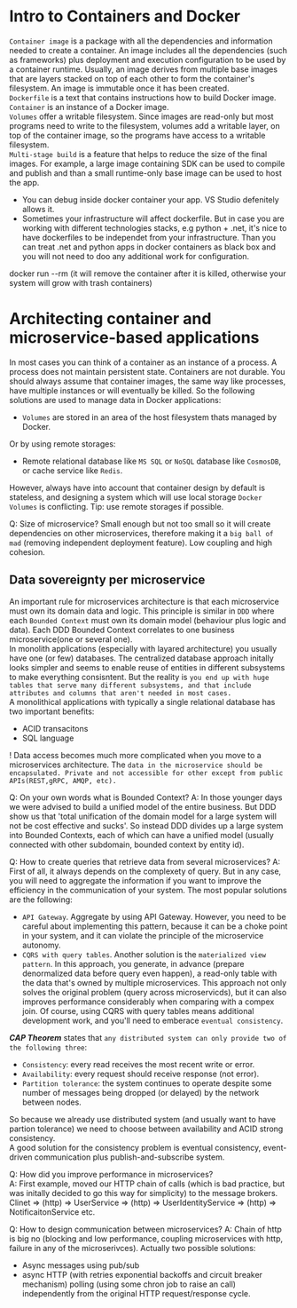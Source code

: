 # Intro to Containers and Docker
```Container image``` is a package with all the dependencies and information needed to create a container. An image includes all the dependencies (such as frameworks) plus deployment and execution configuration to be used by a container runtime. Usually, an image derives from multiple base images that are layers stacked on top of each other to form the container's filesystem. An image is immutable once it has been created.  
```Dockerfile``` is a text that contains instructions how to build Docker image.  
```Container``` is an instance of a Docker image.  
```Volumes``` offer a writable filesystem. Since images are read-only but most programs need to write to the filesystem, volumes add a writable layer, on top of the container image, so the programs have access to a writable filesystem.  
```Multi-stage build``` is a feature that helps to reduce the size of the final images. For example, a large image containing SDK can be used to compile and publish and than a small runtime-only base image can be used to host the app.  


* You can debug inside docker container your app. VS Studio defenitely allows it.
* Sometimes your infrastructure will affect dockerfile. But in case you are working with different technologies stacks, e.g python + .net, it's nice to have dockerfiles to be independet from your infrastructure. Than you can treat .net and python apps in docker containers as black box and you will not need to doo any additional work for configuration.

docker run --rm (it will remove the container after it is killed, otherwise your system will grow with trash containers)

# Architecting container and microservice-based applications
In most cases you can think of a container as an instance of a process. A process does not maintain persistent state. Containers are not durable. You should always assume that container images, the same way like processes, have multiple instances or will eventually be killed. So the following solutions are used to manage data in Docker applications:
* ```Volumes``` are stored in an area of the host filesystem thats managed by Docker.

Or by using remote storages:
* Remote relational database like ```MS SQL``` or ```NoSQL``` database like ```CosmosDB```, or cache service like ```Redis```.

However, always have into account that container design by default is stateless, and designing a system which will use local storage ```Docker Volumes``` is conflicting. Tip: use remote storages if possible.  

Q: Size of microservice? Small enough but not too small so it will create dependencies on other microservices, therefore making it a ```big ball of mad``` (removing independent deployment feature). Low coupling and high cohesion.  

## Data sovereignty per microservice
An important rule for microservices architecture is that each microservice must own its domain data and logic. This principle is similar in ```DDD``` where each ```Bounded Context``` must own its domain model (behaviour plus logic and data). Each DDD Bounded Context correlates to one business microservice(one or several one).  
In monolith applications (especially with layared architecture) you usually have one (or few) databases. The centralized database approach initally looks simpler and seems to enable reuse of entities in different subsystems to make everything consisntent. But the reality is ```you end up with huge tables that serve many different subsystems, and that include attributes and columns that aren't needed in most cases.```  
A monolithical applications with typically a single relational database has two important benefits:
* ACID transacitons
* SQL language

! Data access becomes much more complicated when you move to a microservices architecture. The ```data in the microservice should be encapsulated. Private and not accessible for other except from public APIs(REST,gRPC, AMQP, etc).```  

Q: On your own words what is Bounded Context?
A: In those younger days we were advised to build a unified model of the entire business. But DDD show us that 'total unification of the domain model for a large system will not be cost effective and sucks'. So instead DDD divides up a large system into Bounded Contexts, each of which can have a unified model (usually connected with other subdomain, bounded context by entity id).  

Q: How to create queries that retrieve data from several microservices?
A: First of all, it always depends on the complexety of query. But in any case, you will need to aggregate the information if you want to improve the efficiency in the communication of your system. The most popular solutions are the following:
* ```API Gateway```. Aggregate by using API Gateway. However, you need to be careful about implementing this pattern, because it can be a choke point in your system, and it can violate the principle of the microservice autonomy.
* ```CQRS with query tables```. Another solution is the ```materialized view pattern```. In this approach, you generate, in advance (prepare denormalized data before query even happen), a read-only table with the data that's owned by multiple microservices. This approach not only solves the original problem (query across microservicds), but it can also improves performance considerably when comparing with a compex join. Of course, using CQRS with query tables means additional development work, and you'll need to emberace ```eventual consistency```.


***CAP Theorem*** states that ```any distributed system can only provide two of the following three```:
* ```Consistency```: every read receives the most recent write or error.
* ```Availability```: every request should receive response (not error).
* ```Partition tolerance```: the system continues to operate despite some number of messages being dropped (or delayed) by the network between nodes.

So because we already use distributed system (and usually want to have partion tolerance) we need to choose between availability and ACID strong consistency.  
A good solution for the consistency problem is eventual consistency,  event-driven communication plus publish-and-subscribe system.  

Q: How did you improve performance in microservices?  
A: First example, moved our HTTP chain of calls (which is bad practice, but was initally decided to go this way for simplicity) to the message brokers. Clinet => (http) => UserService => (http) => UserIdentityService => (http) => NotificaitonService etc.  

Q: How to design communication between microservices?
A: Chain of http is big no (blocking and low performance, coupling microservices with http, failure in any of the microserivces). Actually two possible solutions:
* Async messages using pub/sub
* async HTTP (with retries exponential backoffs and circuit breaker mechanism) polling (using some chron job to raise an call) independently from the original HTTP request/response cycle.

